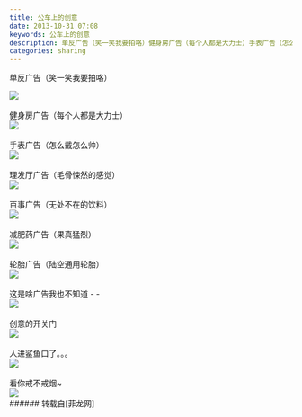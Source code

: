 ```yaml
---
title: 公车上的创意
date: 2013-10-31 07:08
keywords: 公车上的创意
description: 单反广告（笑一笑我要拍咯）健身房广告（每个人都是大力士）手表广告（怎么戴怎么帅）理发厅广告（毛骨悚然的感觉）百事广告（无处不在的饮料）减肥药广告（果真猛烈）轮胎广告（陆空通用轮胎）这是啥广告我也不知道 - -创意的开关门人进鲨鱼口了。。。看你戒不戒烟~
categories: sharing
---
```

<td class="t_f" id="postmessage_71691">

单反广告（笑一笑我要拍咯）<br/>

<img aid="29145" data-cf-modified-d8919ee13fc469b70a399444-="" file="data/attachment/forum/201310/31/070342cddsg6qkkyb6hqe9.jpeg.thumb.jpg" id="aimg_29145" inpost="1" onclick="" onmouseover="" src="http://www.flw.ph/data/attachment/forum/201310/31/070342cddsg6qkkyb6hqe9.jpeg" style="cursor:pointer" zoomfile="data/attachment/forum/201310/31/070342cddsg6qkkyb6hqe9.jpeg"/>


<br/>
<br/>
健身房广告（每个人都是大力士）<br/>

<img aid="29146" data-cf-modified-d8919ee13fc469b70a399444-="" file="data/attachment/forum/201310/31/070343g410pw4eywbeup36.jpeg.thumb.jpg" id="aimg_29146" inpost="1" onclick="" onmouseover="" src="http://www.flw.ph/data/attachment/forum/201310/31/070343g410pw4eywbeup36.jpeg" style="cursor:pointer" zoomfile="data/attachment/forum/201310/31/070343g410pw4eywbeup36.jpeg"/>


<br/>
<br/>
手表广告（怎么戴怎么帅）<br/>

<img aid="29147" data-cf-modified-d8919ee13fc469b70a399444-="" file="data/attachment/forum/201310/31/070345i666aa60bjhhca5b.jpeg.thumb.jpg" id="aimg_29147" inpost="1" onclick="" onmouseover="" src="http://www.flw.ph/data/attachment/forum/201310/31/070345i666aa60bjhhca5b.jpeg" style="cursor:pointer" zoomfile="data/attachment/forum/201310/31/070345i666aa60bjhhca5b.jpeg"/>


<br/>
<br/>
理发厅广告（毛骨悚然的感觉）<br/>

<img aid="29148" data-cf-modified-d8919ee13fc469b70a399444-="" file="data/attachment/forum/201310/31/070349q1gp4ga12c2cmz2a.jpeg.thumb.jpg" id="aimg_29148" inpost="1" onclick="" onmouseover="" src="http://www.flw.ph/data/attachment/forum/201310/31/070349q1gp4ga12c2cmz2a.jpeg" style="cursor:pointer" zoomfile="data/attachment/forum/201310/31/070349q1gp4ga12c2cmz2a.jpeg"/>


<br/>
<br/>
百事广告（无处不在的饮料）<br/>

<img aid="29149" data-cf-modified-d8919ee13fc469b70a399444-="" file="data/attachment/forum/201310/31/070350hb7z96bxqq7tb7zg.jpeg.thumb.jpg" id="aimg_29149" inpost="1" onclick="" onmouseover="" src="http://www.flw.ph/data/attachment/forum/201310/31/070350hb7z96bxqq7tb7zg.jpeg" style="cursor:pointer" zoomfile="data/attachment/forum/201310/31/070350hb7z96bxqq7tb7zg.jpeg"/>


<br/>
<br/>
减肥药广告（果真猛烈）<br/>

<img aid="29150" data-cf-modified-d8919ee13fc469b70a399444-="" file="data/attachment/forum/201310/31/070350zww2vlw9k92v2uoz.jpeg.thumb.jpg" id="aimg_29150" inpost="1" onclick="" onmouseover="" src="http://www.flw.ph/data/attachment/forum/201310/31/070350zww2vlw9k92v2uoz.jpeg" style="cursor:pointer" zoomfile="data/attachment/forum/201310/31/070350zww2vlw9k92v2uoz.jpeg"/>


<br/>
<br/>
轮胎广告（陆空通用轮胎）<br/>

<img aid="29151" data-cf-modified-d8919ee13fc469b70a399444-="" file="data/attachment/forum/201310/31/070352ztr0p70g76wdfrgl.jpeg.thumb.jpg" id="aimg_29151" inpost="1" onclick="" onmouseover="" src="http://www.flw.ph/data/attachment/forum/201310/31/070352ztr0p70g76wdfrgl.jpeg" style="cursor:pointer" zoomfile="data/attachment/forum/201310/31/070352ztr0p70g76wdfrgl.jpeg"/>


<br/>
<br/>
这是啥广告我也不知道 - -<br/>

<img aid="29152" data-cf-modified-d8919ee13fc469b70a399444-="" file="data/attachment/forum/201310/31/070353rf5ef4z77tt7frf1.jpeg.thumb.jpg" id="aimg_29152" inpost="1" onclick="" onmouseover="" src="http://www.flw.ph/data/attachment/forum/201310/31/070353rf5ef4z77tt7frf1.jpeg" style="cursor:pointer" zoomfile="data/attachment/forum/201310/31/070353rf5ef4z77tt7frf1.jpeg"/>


<br/>
<br/>
创意的开关门<br/>

<img aid="29153" data-cf-modified-d8919ee13fc469b70a399444-="" file="data/attachment/forum/201310/31/070358hnmnc5sogs66m4cc.jpeg.thumb.jpg" id="aimg_29153" inpost="1" onclick="" onmouseover="" src="http://www.flw.ph/data/attachment/forum/201310/31/070358hnmnc5sogs66m4cc.jpeg" style="cursor:pointer" zoomfile="data/attachment/forum/201310/31/070358hnmnc5sogs66m4cc.jpeg"/>


<br/>
<br/>
人进鲨鱼口了。。。<br/>

<img aid="29154" data-cf-modified-d8919ee13fc469b70a399444-="" file="data/attachment/forum/201310/31/070400zo5wx23222oyl6nx.jpeg.thumb.jpg" id="aimg_29154" inpost="1" onclick="" onmouseover="" src="http://www.flw.ph/data/attachment/forum/201310/31/070400zo5wx23222oyl6nx.jpeg" style="cursor:pointer" zoomfile="data/attachment/forum/201310/31/070400zo5wx23222oyl6nx.jpeg"/>


<br/>
<br/>
看你戒不戒烟~<br/>

<img aid="29155" data-cf-modified-d8919ee13fc469b70a399444-="" file="data/attachment/forum/201310/31/070401uglkelwbqcullyrl.jpeg.thumb.jpg" id="aimg_29155" inpost="1" onclick="" onmouseover="" src="http://www.flw.ph/data/attachment/forum/201310/31/070401uglkelwbqcullyrl.jpeg" style="cursor:pointer" zoomfile="data/attachment/forum/201310/31/070401uglkelwbqcullyrl.jpeg"/>


<br/>
</td>
###### 转载自[菲龙网]